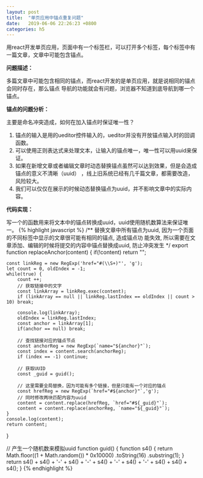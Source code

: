 ```yaml
---
layout: post
title:  "单页应用中锚点重复问题"
date:   2019-06-06 22:26:23 +0800
categories: h5
---
```

用react开发单页应用，页面中有一个标签栏，可以打开多个标签，每个标签中有一篇文章，文章中可能包含锚点。

**问题描述：**

多篇文章中可能包含相同的锚点，而react开发的是单页应用，就是说相同的锚点会同时存在，那么锚点
导航的功能就会有问题，浏览器不知道到底导航到哪一个锚点。

**锚点的问题分析：**

主要是命名冲突造成，如何在加入锚点时保证唯一性？
1. 锚点的输入是用的ueditor控件输入的，ueditor并没有开放锚点输入时的回调函数。
2. 可以使用正则表达式来处理文本，让输入的锚点唯一，唯一性可以用uuid来保证。
3. 如果在新增文章或者编辑文章时动态替换锚点虽然可以达到效果，但是会造成锚点的意义不清晰（uuid）
，线上旧系统已经有几千篇文章，都需要改造，风险较大。
4. 我们可以仅仅在展示的时候动态替换锚点为uuid，并不影响文章中的实际内容。

**代码实现：**

写一个的函数用来将文本中的锚点转换成uuid，uuid使用随机数算法来保证唯一。
{% highlight javascript %}
/**
  替换文章中所有锚点为uuid, 因为一个页面的不同标签中显示的文章很可能有相同的锚点, 造成锚点功
  能失效, 所以需要在文章添加、编辑的时候将提交的内容中锚点替换成uuid, 防止冲突发生
*/
export function replaceAnchor(content) {
    if(!content) return "";

    const linkReg = new RegExp('href="#(\\S+)"', 'g');
    let count = 0, oldIndex = -1;
    while(true) {
        count ++;
        // 获取链接中的文字
        const linkArray = linkReg.exec(content);
        if (linkArray == null || linkReg.lastIndex == oldIndex || count > 10) break;

        console.log(linkArray);
        oldIndex = linkReg.lastIndex;
        const anchor = linkArray[1];
        if(anchor == null) break;

        // 查找链接对应的锚点节点
        const anchorReg = new RegExp(`name="${anchor}"`);
        const index = content.search(anchorReg);
        if (index == -1) continue;

        // 获取UUID
        const _guid = guid();

        // 这里需要全局替换，因为可能有多个链接，但是只能有一个对应的锚点
        const hrefReg = new RegExp(`href="#${anchor}"`,'g');
        // 同时修改两块匹配内容为uuid
        content = content.replace(hrefReg, `href="#${_guid}"`);
        content = content.replace(anchorReg, `name="${_guid}"`);
    }
    console.log(content);
    return content;
}

// 产生一个随机数来模拟uuid
function guid() {
    function s4() {
        return Math.floor((1 + Math.random()) * 0x10000)
            .toString(16)
            .substring(1);
    }
    return s4() + s4() + '-' + s4() + '-' + s4() + '-' +
        s4() + '-' + s4() + s4() + s4();
}
{% endhighlight %}
